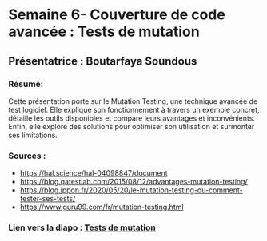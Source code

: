 # Semaine 6- Couverture de code avancée : Tests de mutation

## Présentatrice : Boutarfaya Soundous
### Résumé:
Cette présentation porte sur le Mutation Testing,
une technique avancée de test logiciel.
Elle explique son fonctionnement à travers un
exemple concret, détaille les outils disponibles
et compare leurs avantages et inconvénients.
Enfin, elle explore des solutions pour optimiser
son utilisation et surmonter ses limitations.
### Sources :
- https://hal.science/hal-04098847/document
- https://blog.qatestlab.com/2015/08/12/advantages-mutation-testing/
- https://blog.ippon.fr/2020/05/20/le-mutation-testing-ou-comment-tester-ses-tests/
- https://www.guru99.com/fr/mutation-testing.html

### Lien vers la diapo : [Tests de mutation](https://udemontreal-my.sharepoint.com/:p:/g/personal/soundous_boutarfaya_umontreal_ca/Ecv5ZRGYTaNPgZmyOZjXV08BuWNNFj4sYgad4RZHbQ9rmg?e=tNuEWd)